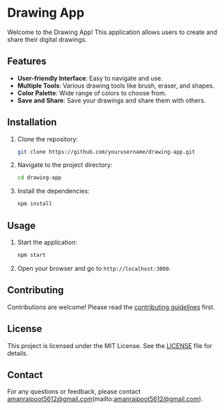 # Drawing App

Welcome to the Drawing App! This application allows users to create and share their digital drawings.

## Features

- **User-friendly Interface**: Easy to navigate and use.
- **Multiple Tools**: Various drawing tools like brush, eraser, and shapes.
- **Color Palette**: Wide range of colors to choose from.
- **Save and Share**: Save your drawings and share them with others.

## Installation

1. Clone the repository:
    ```bash
    git clone https://github.com/yourusername/drawing-app.git
    ```
2. Navigate to the project directory:
    ```bash
    cd drawing-app
    ```
3. Install the dependencies:
    ```bash
    npm install
    ```

## Usage

1. Start the application:
    ```bash
    npm start
    ```
2. Open your browser and go to `http://localhost:3000`.

## Contributing

Contributions are welcome! Please read the [contributing guidelines](CONTRIBUTING.md) first.

## License

This project is licensed under the MIT License. See the [LICENSE](LICENSE) file for details.

## Contact

For any questions or feedback, please contact amanrajpoot5612@gmail.com(mailto:amanrajpoot5612@gmail.com).
